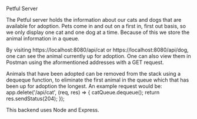 Petful Server

The Petful server holds the information about our cats and dogs that are available for adoption. Pets come in and out on a first in, first out basis, so we only display one cat and one dog at a time. Because of this we store the animal information in a queue. 

By visiting https://localhost:8080/api/cat or https://localhost:8080/api/dog, one can see the animal currently up for adoption. One can also view them in Postman using the aformentioned addresses with a GET request.

Animals that have been adopted can be removed from the stack using a dequeque function, to eliminate the first animal in the queue which that has been up for adoption the longest. An example request would be:
    app.delete('/api/cat', (req, res) => {
        catQueue.dequeue();
        return res.sendStatus(204);
    });

This backend uses Node and Express.